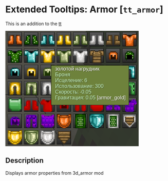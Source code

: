 # Extended Tooltips: Armor [`tt_armor`]

This is an addition to the [tt](https://codeberg.org/Wuzzy/minetest_tt)

![Preview](./screenshot.png)

## Description

Displays armor properties from 3d_armor mod
